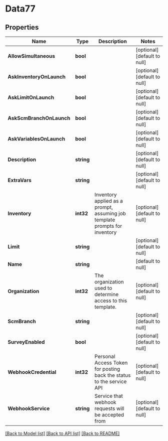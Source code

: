 # Data77

## Properties
Name | Type | Description | Notes
------------ | ------------- | ------------- | -------------
**AllowSimultaneous** | **bool** |  | [optional] [default to null]
**AskInventoryOnLaunch** | **bool** |  | [optional] [default to null]
**AskLimitOnLaunch** | **bool** |  | [optional] [default to null]
**AskScmBranchOnLaunch** | **bool** |  | [optional] [default to null]
**AskVariablesOnLaunch** | **bool** |  | [optional] [default to null]
**Description** | **string** |  | [optional] [default to null]
**ExtraVars** | **string** |  | [optional] [default to null]
**Inventory** | **int32** | Inventory applied as a prompt, assuming job template prompts for inventory | [optional] [default to null]
**Limit** | **string** |  | [optional] [default to null]
**Name** | **string** |  | [default to null]
**Organization** | **int32** | The organization used to determine access to this template. | [optional] [default to null]
**ScmBranch** | **string** |  | [optional] [default to null]
**SurveyEnabled** | **bool** |  | [optional] [default to null]
**WebhookCredential** | **int32** | Personal Access Token for posting back the status to the service API | [optional] [default to null]
**WebhookService** | **string** | Service that webhook requests will be accepted from | [optional] [default to null]

[[Back to Model list]](../README.md#documentation-for-models) [[Back to API list]](../README.md#documentation-for-api-endpoints) [[Back to README]](../README.md)



